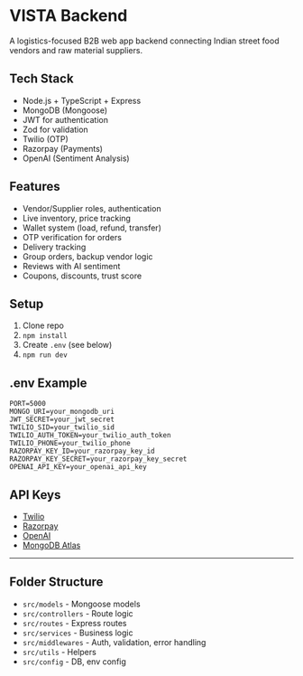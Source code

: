 # VISTA Backend

A logistics-focused B2B web app backend connecting Indian street food vendors and raw material suppliers.

## Tech Stack
- Node.js + TypeScript + Express
- MongoDB (Mongoose)
- JWT for authentication
- Zod for validation
- Twilio (OTP)
- Razorpay (Payments)
- OpenAI (Sentiment Analysis)

## Features
- Vendor/Supplier roles, authentication
- Live inventory, price tracking
- Wallet system (load, refund, transfer)
- OTP verification for orders
- Delivery tracking
- Group orders, backup vendor logic
- Reviews with AI sentiment
- Coupons, discounts, trust score

## Setup
1. Clone repo
2. `npm install`
3. Create `.env` (see below)
4. `npm run dev`

## .env Example
```
PORT=5000
MONGO_URI=your_mongodb_uri
JWT_SECRET=your_jwt_secret
TWILIO_SID=your_twilio_sid
TWILIO_AUTH_TOKEN=your_twilio_auth_token
TWILIO_PHONE=your_twilio_phone
RAZORPAY_KEY_ID=your_razorpay_key_id
RAZORPAY_KEY_SECRET=your_razorpay_key_secret
OPENAI_API_KEY=your_openai_api_key
```

## API Keys
- [Twilio](https://www.twilio.com/try-twilio)
- [Razorpay](https://razorpay.com/signup)
- [OpenAI](https://platform.openai.com/signup)
- [MongoDB Atlas](https://cloud.mongodb.com)

---

## Folder Structure
- `src/models` - Mongoose models
- `src/controllers` - Route logic
- `src/routes` - Express routes
- `src/services` - Business logic
- `src/middlewares` - Auth, validation, error handling
- `src/utils` - Helpers
- `src/config` - DB, env config 